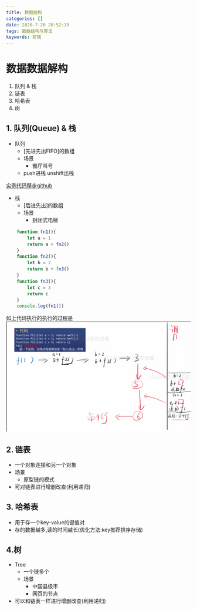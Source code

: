 ```yaml
---
title: 数据结构
categories: []
date: 2020-7-20 20:52:19
tags: 数据结构与算法
keywords: 前端 
---
```


# 数据数据解构
1. 队列 & 栈
2. 链表
3. 哈希表
4. 树

## 1. 队列(Queue) & 栈
- 队列
  - [先进先出FIFO]的数组
  - 场景
    - 餐厅叫号
  - push进栈 unshift出栈
  
[实例代码移步github](https://github.com/gongjianOnline/dataStructure/tree/master/%E9%98%9F%E5%88%97%26%E6%A0%88/%E9%98%9F%E5%88%97)
- 栈
  - [后进先出]的数组
  - 场景
    - 封闭式电梯
``` javascript
    function fn1(){
        let a = 1
        return a + fn2()
    }
    function fn2(){
        let b = 2
        return b + fn3()
    }
    function fn3(){
        let c = 3
        return c
    }
    console.log(fn1()) 
```
如上代码执行的执行的过程是
![图一](./数据结构/1.png)

## 2. 链表
- 一个对象连接和另一个对象
- 场景
    - 原型链的模式
- 可对链表进行增删改查(利用递归)


## 3. 哈希表
- 用于存一个key-value的键值对
- 存的数据越多,读的时间越长(优化方法:key推荐排序存储)

## 4.树
- Tree
  - 一个链多个
  - 场景
    - 中国县级市
    - 网页的节点
- 可以和链表一样进行增删改查(利用递归)









